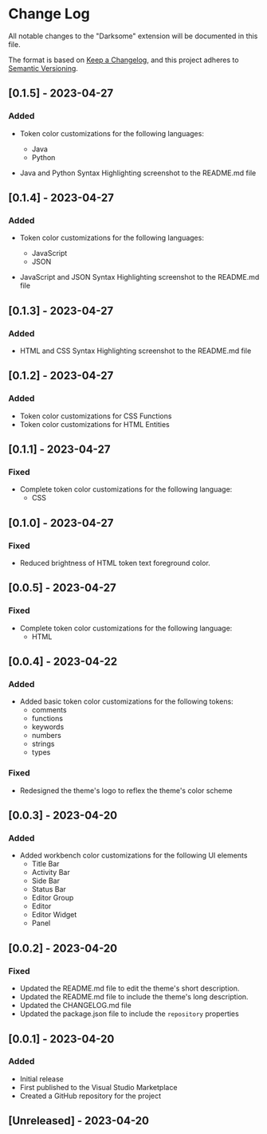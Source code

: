 # Change Log

All notable changes to the "Darksome" extension will be documented in this file.

The format is based on [Keep a Changelog](https://keepachangelog.com/en/1.0.0/), and this project adheres to [Semantic Versioning](https://semver.org/spec/v2.0.0.html).

## [0.1.5] - 2023-04-27

### Added

- Token color customizations for the following languages:
  - Java
  - Python
  
- Java and Python Syntax Highlighting screenshot to the README.md file

## [0.1.4] - 2023-04-27

### Added

- Token color customizations for the following languages:
  - JavaScript
  - JSON
  
- JavaScript and JSON Syntax Highlighting screenshot to the README.md file

## [0.1.3] - 2023-04-27

### Added

- HTML and CSS Syntax Highlighting screenshot to the README.md file

## [0.1.2] - 2023-04-27

### Added

- Token color customizations for CSS Functions
- Token color customizations for HTML Entities

## [0.1.1] - 2023-04-27

### Fixed

- Complete token color customizations for the following language:
  - CSS

## [0.1.0] - 2023-04-27

### Fixed

- Reduced brightness of HTML token text foreground color.

## [0.0.5] - 2023-04-27

### Fixed

- Complete token color customizations for the following language:
  - HTML

## [0.0.4] - 2023-04-22

### Added

- Added basic token color customizations for the following tokens:
  - comments
  - functions
  - keywords
  - numbers
  - strings
  - types

### Fixed

- Redesigned the theme's logo to reflex the theme's color scheme

## [0.0.3] - 2023-04-20

### Added

- Added workbench color customizations for the following UI elements
  - Title Bar
  - Activity Bar
  - Side Bar
  - Status Bar
  - Editor Group
  - Editor
  - Editor Widget
  - Panel

## [0.0.2] - 2023-04-20

### Fixed

- Updated the README.md file to edit the theme's short description.
- Updated the README.md file to include the theme's long description.
- Updated the CHANGELOG.md file
- Updated the package.json file to include the `repository` properties

## [0.0.1] - 2023-04-20

### Added

- Initial release
- First published to the Visual Studio Marketplace
- Created a GitHub repository for the project

## [Unreleased] - 2023-04-20
